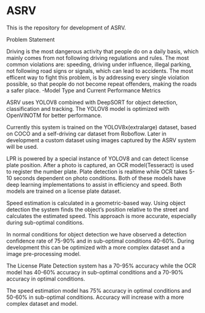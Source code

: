 # ASRV

This is the repository for development of ASRV.

Problem Statement

Driving is the most dangerous activity that people do on a daily basis, which mainly comes from not following driving regulations and rules. The most common violations are: speeding, driving under influence, illegal parking, not following road signs or signals, which can lead to accidents. The most efficent way to fight this problem, is by addressing every single violation possible, so that people do not become repeat offenders, making the roads a safer place.
-Model Type and Current Performance Metrics

ASRV uses YOLOV8 combined with DeepSORT for object detection, classification and tracking. The YOLOV8 model is optimized with OpenVINOTM for better performance.

Currently this system is trained on the YOLOV8x(extralarge) dataset, based on COCO and a self-driving car dataset from Roboflow. Later in development a custom dataset using images captured by the ASRV system will be used.

LPR is powered by a special instance of YOLOV8 and can detect license plate position. After a photo is captured, an OCR model(Tesseract) is used to register the number plate. Plate detection is realtime while OCR takes 5-10 seconds dependent on photo conditions. Both of these models have deep learning implementations to assist in efficiency and speed. Both models are trained on a license plate dataset.

Speed estimation is calculated in a geometric-based way. Using object detection the system finds the object’s position relative to the street and calculates the estimated speed. This approach is more accurate, especially during sub-optimal conditions.

In normal conditions  for object detection we have observed a detection confidence rate of 75-90% and in sub-optimal conditions 40-60%. During development this can be optimized with a more complex dataset and a image pre-processing model.

The License Plate Detection system has a 70-95% accuracy while the OCR model has 40-60% accuracy in sub-optimal conditions and a 70-90% accuracy in optimal conditions.

The speed estimation model has 75% accuracy in optimal conditions and 50-60% in sub-optimal conditions. Accuracy will increase with a more complex dataset and model.
